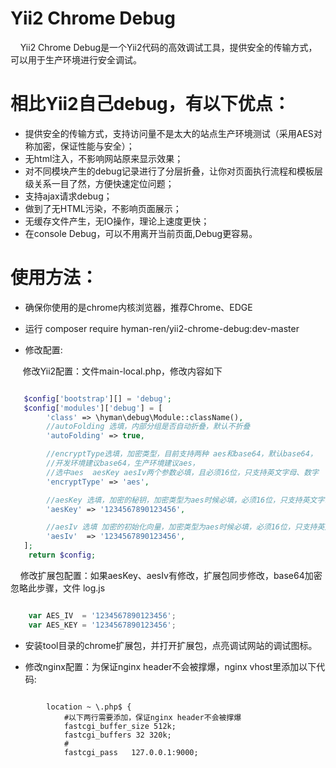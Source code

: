 # Yii2 Chrome Debug


&nbsp;&nbsp;&nbsp;&nbsp;Yii2 Chrome Debug是一个Yii2代码的高效调试工具，提供安全的传输方式，可以用于生产环境进行安全调试。 


# 相比Yii2自己debug，有以下优点：

* 提供安全的传输方式，支持访问量不是太大的站点生产环境测试（采用AES对称加密，保证性能与安全）；
* 无html注入，不影响网站原来显示效果；
* 对不同模块产生的debug记录进行了分层折叠，让你对页面执行流程和模板层级关系一目了然，方便快速定位问题；
* 支持ajax请求debug；
* 做到了无HTML污染，不影响页面展示；
* 无缓存文件产生，无IO操作，理论上速度更快；
* 在console Debug，可以不用离开当前页面,Debug更容易。


#  使用方法：

*  确保你使用的是chrome内核浏览器，推荐Chrome、EDGE

*  运行 composer require hyman-ren/yii2-chrome-debug:dev-master

*  修改配置:

&nbsp;&nbsp;&nbsp;&nbsp; 修改Yii2配置：文件main-local.php，修改内容如下

```php

   $config['bootstrap'][] = 'debug';
   $config['modules']['debug'] = [
        'class' => \hyman\debug\Module::className(),
        //autoFolding 选填，内部分组是否自动折叠，默认不折叠
        'autoFolding' => true,

        //encryptType选填，加密类型，目前支持两种 aes和base64，默认base64，
        //开发环境建议base64，生产环境建议aes，
        //选中aes  aesKey aesIv两个参数必填，且必须16位，只支持英文字母、数字
        'encryptType' => 'aes',  

        //aesKey 选填，加密的秘钥，加密类型为aes时候必填，必须16位，只支持英文字母、数字，修改后需要同步修改扩展包中对应的值
        'aesKey' => '1234567890123456',

        //aesIv 选填 加密的初始化向量，加密类型为aes时候必填，必须16位，只支持英文字母、数字，修改后需要同步修改扩展包中对应的值
        'aesIv'  => '1234567890123456',
   ];
	return $config;

```


&nbsp;&nbsp;&nbsp;&nbsp;修改扩展包配置：如果aesKey、aesIv有修改，扩展包同步修改，base64加密忽略此步骤，文件 log.js

```javaScript

    var AES_IV  = '1234567890123456';
    var AES_KEY = '1234567890123456';

```

* 安装tool目录的chrome扩展包，并打开扩展包，点亮调试网站的调试图标。

* 修改nginx配置：为保证nginx header不会被撑爆，nginx vhost里添加以下代码:

```nginx

        location ~ \.php$ {
            #以下两行需要添加，保证nginx header不会被撑爆
            fastcgi_buffer_size 512k;
            fastcgi_buffers 32 320k;
			#
            fastcgi_pass   127.0.0.1:9000;

```



